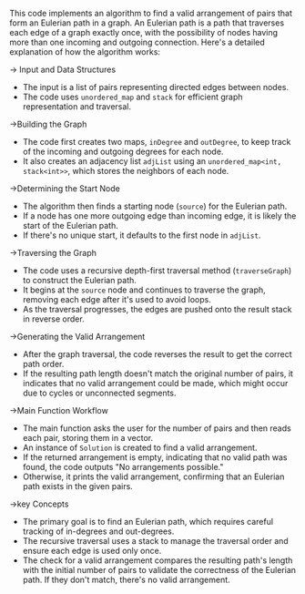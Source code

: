 
This code implements an algorithm to find a valid arrangement of pairs that form an Eulerian path in a graph. An Eulerian path is a path that traverses each edge of a graph exactly once, with the possibility of nodes having more than one incoming and outgoing connection. Here's a detailed explanation of how the algorithm works:

-> Input and Data Structures
- The input is a list of pairs representing directed edges between nodes.
- The code uses `unordered_map` and `stack` for efficient graph representation and traversal.

->Building the Graph
- The code first creates two maps, `inDegree` and `outDegree`, to keep track of the incoming and outgoing degrees for each node.
- It also creates an adjacency list `adjList` using an `unordered_map<int, stack<int>>`, which stores the neighbors of each node.

->Determining the Start Node
- The algorithm then finds a starting node (`source`) for the Eulerian path.
- If a node has one more outgoing edge than incoming edge, it is likely the start of the Eulerian path.
- If there's no unique start, it defaults to the first node in `adjList`.

->Traversing the Graph
- The code uses a recursive depth-first traversal method (`traverseGraph`) to construct the Eulerian path.
- It begins at the `source` node and continues to traverse the graph, removing each edge after it's used to avoid loops.
- As the traversal progresses, the edges are pushed onto the result stack in reverse order.

->Generating the Valid Arrangement
- After the graph traversal, the code reverses the result to get the correct path order.
- If the resulting path length doesn't match the original number of pairs, it indicates that no valid arrangement could be made, which might occur due to cycles or unconnected segments.

->Main Function Workflow
- The main function asks the user for the number of pairs and then reads each pair, storing them in a vector.
- An instance of `Solution` is created to find a valid arrangement.
- If the returned arrangement is empty, indicating that no valid path was found, the code outputs "No arrangements possible."
- Otherwise, it prints the valid arrangement, confirming that an Eulerian path exists in the given pairs.

->key Concepts
- The primary goal is to find an Eulerian path, which requires careful tracking of in-degrees and out-degrees.
- The recursive traversal uses a stack to manage the traversal order and ensure each edge is used only once.
- The check for a valid arrangement compares the resulting path's length with the initial number of pairs to validate the correctness of the Eulerian path. If they don't match, there's no valid arrangement.
